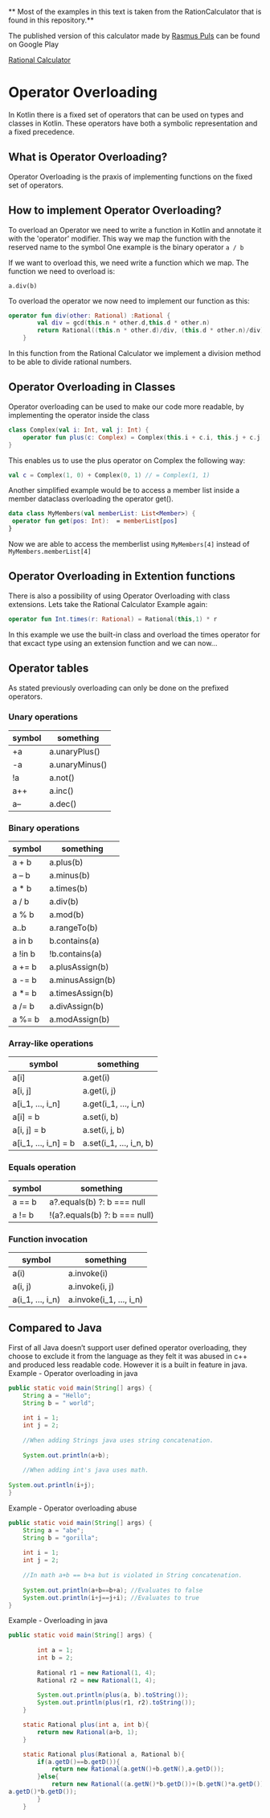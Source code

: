 ** Most of the examples in this text is taken from the RationCalculator that is found in this repository.**

The published version of this calculator made by [Rasmus Puls](https://github.com/rpuls) can be found on Google Play

[Rational Calculator](https://play.google.com/store/apps/details?id=dk.cphbusiness.template)

# Operator Overloading

In Kotlin there is a fixed set of operators that can be used on types and classes in Kotlin. These operators have both a symbolic representation and a fixed precedence. 

## What is Operator Overloading?
Operator Overloading is the praxis of implementing functions on the fixed set of operators. 

## How to implement Operator Overloading?

To overload an Operator we need to write a function in Kotlin and annotate it with the 'operator' modifier. This way we map the function with the reserved name to the symbol 
One example is the binary operator `a / b`

If we want to overload this, we need write a function which we map. The function we need to overload is:

`a.div(b)` 

To overload the operator we now need to implement our function as this:

```kotlin
operator fun div(other: Rational) :Rational {
        val div = gcd(this.n * other.d,this.d * other.n)
        return Rational((this.n * other.d)/div, (this.d * other.n)/div)
    }
```
In this function from the Rational Calculator we implement a division method to be able to divide rational numbers.

## Operator Overloading in Classes
Operator overloading can be used to make our code more readable, by implementing the operator inside the class

```kotlin
class Complex(val i: Int, val j: Int) {
    operator fun plus(c: Complex) = Complex(this.i + c.i, this.j + c.j)
}
```
This enables us to use the plus operator on Complex the following way:
```kotlin
val c = Complex(1, 0) + Complex(0, 1) // = Complex(1, 1)
``` 

Another simplified example would be to access a member list inside a member dataclass overloading the operator get().

```kotlin
data class MyMembers(val memberList: List<Member>) {
 operator fun get(pos: Int):  = memberList[pos]
}
```
Now we are able to access the memberlist using `MyMembers[4]` instead of `MyMembers.memberList[4]`

## Operator Overloading in Extention functions
There is also a possibility of using Operator Overloading with class extensions. Lets take the Rational Calculator Example again:

```kotlin
operator fun Int.times(r: Rational) = Rational(this,1) * r
```
In this example we use the built-in class and overload the times operator for that excact type using an extension function and we can now...

## Operator tables
As stated previously overloading can only be done on the prefixed operators.

### Unary operations

| symbol | something |
| --- | --- |
| +a |	a.unaryPlus() |
|-a |	a.unaryMinus() |
!a|	a.not()
a++|	a.inc()
a–|	a.dec()

### Binary operations

| symbol | something |
| --- | --- |
a + b |	a.plus(b)
a – b|	a.minus(b)
a * b|	a.times(b)
a / b|	a.div(b)
a % b|	a.mod(b)
a..b|	a.rangeTo(b)
a in b |	b.contains(a)
a !in b	|!b.contains(a)
a += b|	a.plusAssign(b)
a -= b|	a.minusAssign(b)
a *= b|	a.timesAssign(b)
a /= b|	a.divAssign(b)
a %= b|	a.modAssign(b)

### Array-like operations

| symbol | something |
| --- | --- |
a[i]|	a.get(i)
a[i, j]|	a.get(i, j)
a[i_1, …, i_n]|	a.get(i_1, …, i_n)
a[i] = b|	a.set(i, b)
a[i, j] = b|	a.set(i, j, b)
a[i_1, …, i_n] = b|	a.set(i_1, …, i_n, b)

### Equals operation

| symbol | something |
| --- | --- |
a == b|	a?.equals(b) ?: b === null
a != b|	!(a?.equals(b) ?: b === null)

### Function invocation

| symbol | something |
| --- | --- |
a(i)|	a.invoke(i)
a(i, j)|	a.invoke(i, j)
a(i_1, …, i_n)|	a.invoke(i_1, …, i_n)


## Compared to Java

First of all Java doesn’t support user defined operator overloading, they choose to exclude it from the language as they felt it was abused in c++ and produced less readable code. However it is a built in feature in java.
Example - Operator overloading in java

```java
public static void main(String[] args) {
	String a = "Hello";
	String b = " world";
		
	int i = 1;
	int j = 2;
		
	//When adding Strings java uses string concatenation.
		
	System.out.println(a+b);
		
	//When adding int's java uses math.
		
System.out.println(i+j);
}
```
Example - Operator overloading abuse

```java
public static void main(String[] args) {
	String a = "abe";
	String b = "gorilla";
		
	int i = 1;
	int j = 2;
		
	//In math a+b == b+a but is violated in String concatenation.
		
	System.out.println(a+b==b+a); //Evaluates to false
	System.out.println(i+j==j+i); //Evaluates to true
}
```
Example - Overloading in java

```java
public static void main(String[] args) {
		
		int a = 1;
		int b = 2;
		
		Rational r1 = new Rational(1, 4);
		Rational r2 = new Rational(1, 4);
		
		System.out.println(plus(a, b).toString());
		System.out.println(plus(r1, r2).toString());
	}

	static Rational plus(int a, int b){
		return new Rational(a+b, 1);
	}

	static Rational plus(Rational a, Rational b){
		if(a.getD()==b.getD()){
			return new Rational(a.getN()+b.getN(),a.getD());
		}else{
			return new Rational((a.getN()*b.getD())+(b.getN()*a.getD()),
a.getD()*b.getD());
		}
	}
```
